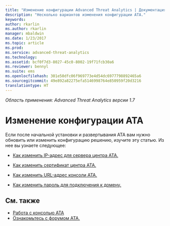 ```yaml
---
title: "Изменение конфигурации Advanced Threat Analytics | Документация Майкрософт"
description: "Несколько вариантов изменения конфигурации ATA."
keywords: 
author: rkarlin
ms.author: rkarlin
manager: mbaldwin
ms.date: 1/23/2017
ms.topic: article
ms.prod: 
ms.service: advanced-threat-analytics
ms.technology: 
ms.assetid: bcf0f7d3-8027-45c0-8002-19f71fcb30a6
ms.reviewer: bennyl
ms.suite: ems
ms.openlocfilehash: 301e50dfc06f969773e4d54dc6977798892465a6
ms.sourcegitcommit: 49e892a82275efa5146998764e850959f20d3216
translationtype: HT
---
```

*Область применения: Advanced Threat Analytics версии 1.7*



# <a name="change-ata-configuration"></a>Изменение конфигурации ATA

Если после начальной установки и развертывания ATA вам нужно обновить или изменить конфигурацию решению, изучите эту статью. Из нее вы узнаете следующее:

-   [Как изменить IP-адрес для сервера центра ATA.](modifying-ata-config-centerip.md)

-   [Как изменить сертификат центра ATA.](modifying-ata-config-centercert.md)

-   [Как изменить URL-адрес консоли ATA.](modifying-ata-config-consoleurl.md)

-   [Как изменить пароль для подключения к домену.](modifying-ata-config-dcpassword.md)

## <a name="see-also"></a>См. также
- [Работа с консолью ATA](working-with-ata-console.md)
- [Ознакомьтесь с форумом ATA.](https://aka.ms/ata-forum)
